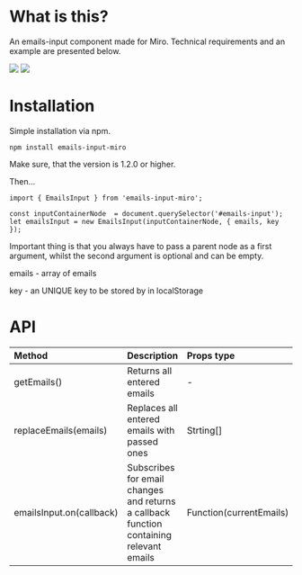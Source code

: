 # What is this?

An emails-input component made for Miro. Technical requirements and an example are presented below.

![](https://i.imgur.com/XxVV5nz.png) ![](https://i.imgur.com/jXDDJ8K.png)

# Installation

Simple installation via npm.

`npm install emails-input-miro`

Make sure, that the version is 1.2.0 or higher.

Then...

```
import { EmailsInput } from 'emails-input-miro';

const inputContainerNode  = document.querySelector('#emails-input');
let emailsInput = new EmailsInput(inputContainerNode, { emails, key }); 
```
Important thing is that you always have to pass a parent node as a first argument, whilst the second argument is optional and can be empty.

emails - array of emails 

key - an UNIQUE key to be stored by in localStorage


# API

Method                  | Description                                                                              | Props type
:-----------------------|:-----------------------------------------------------------------------------------------|:-----------------------     
getEmails()             | Returns all entered emails                                                               | -
replaceEmails(emails)   | Replaces all entered emails with passed ones                                             | Strting[] | String
emailsInput.on(callback)| Subscribes for email changes and returns a callback function containing relevant emails  | Function(currentEmails)

